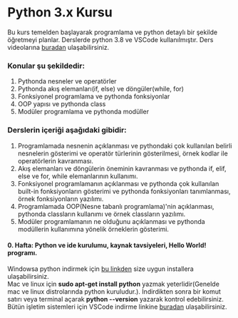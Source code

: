# Python 3.x Kursu

Bu kurs temelden başlayarak programlama ve python detaylı bir şekilde öğretmeyi planlar.
Derslerde python 3.8 ve VSCode kullanılmıştır.
Ders videolarına <a href="#">buradan</a> ulaşabilirsiniz.<br/>
### Konular şu şekildedir:

1) Pythonda nesneler ve operatörler
2) Pythonda akış elemanları(if, else) ve döngüler(while, for)
3) Fonksiyonel programlama ve pythonda fonksiyonlar
4) OOP yapısı ve pythonda class
5) Modüler programlama ve pythonda modüller

### Derslerin içeriği aşağıdaki gibidir:
  1) Programlamada nesnenin açıklanması ve pythondaki çok kullanılan belirli nesnelerin gösterimi ve operatör türlerinin gösterilmesi, örnek kodlar ile operatörlerin kavranması.
  2) Akış elemanları ve döngülerin öneminin kavranması ve pythonda if, elif, else ve for, while elemanlarının kullanımı.
  3) Fonksiyonel programlamanın açıklanması ve pythonda çok kullanılan built-in fonksiyonların gösterimi ve pythonda fonksiyonları tanımlanması, örnek fonksiyonların yazılımı.
  4) Programlamada OOP(Nesne tabanlı programlama)'nin açıklanması, pythonda classların kullanımı ve örnek classların yazılımı.
  5) Modüler programlamanın ne olduğunu açıklanması ve pythonda modüllerin kullanımına yönelik örneklerin gösterimi.


#### 0. Hafta: Python ve ide kurulumu, kaynak tavsiyeleri, Hello World! programı.
Windowsa python indirmek için <a href="https://www.python.org/downloads/">bu linkden</a> size uygun installera ulaşabilirsiniz. <br/>Mac ve linux için **sudo apt-get install python**
yazmak yeterlidir(Genelde mac ve linux distrolarında python kuruludur.). İndirdikten sonra bir komut satırı veya terminal açarak **python --version** yazarak kontrol edebilirsiniz.<br/>
Bütün işletim sistemleri için VSCode indirme linkine <a href="https://code.visualstudio.com/Download">buradan</a> ulaşabilirsiniz.
